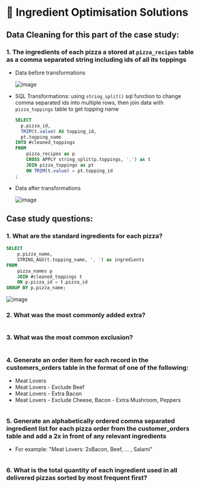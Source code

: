 # 🥘 Ingredient Optimisation Solutions

## Data Cleaning for this part of the case study:
### 1. The ingredients of each pizza a stored at `pizza_recipes` table as a comma separated string including ids of all its toppings
* Data before transformations
    
    ![image](https://user-images.githubusercontent.com/36075516/163698435-9c1322d7-81b4-4c05-aab2-6c69841d0225.png)
* SQL Transformations: using `string_split()` sql function to change comma separated ids into multiple rows, then join data with `pizza_toppings` table to get topping name
    ```sql
    SELECT		
      p.pizza_id,
      TRIM(t.value) AS topping_id,
      pt.topping_name
    INTO #cleaned_toppings
    FROM 
	    pizza_recipes as p
	    CROSS APPLY string_split(p.toppings, ',') as t
	    JOIN pizza_toppings as pt
	    ON TRIM(t.value) = pt.topping_id 
    ;
    ```
* Data after transformations
    
    ![image](https://user-images.githubusercontent.com/36075516/163698478-81f7a565-bb75-4b9e-8f0c-957a0a19d07f.png)


## Case study questions:
### 1. What are the standard ingredients for each pizza?
```sql
SELECT 
	p.pizza_name,
	STRING_AGG(t.topping_name, ', ') as ingredients
FROM 
	pizza_names p
	JOIN #cleaned_toppings t
	ON p.pizza_id = t.pizza_id
GROUP BY p.pizza_name;
```
![image](https://user-images.githubusercontent.com/36075516/163697973-de25a357-7662-40b3-8c33-d6cccbed0832.png)

### 2. What was the most commonly added extra?
```sql
```

### 3. What was the most common exclusion?
```sql
```

### 4. Generate an order item for each record in the customers_orders table in the format of one of the following:
- Meat Lovers
- Meat Lovers - Exclude Beef
- Meat Lovers - Extra Bacon
- Meat Lovers - Exclude Cheese, Bacon - Extra Mushroom, Peppers
```sql
```

### 5. Generate an alphabetically ordered comma separated ingredient list for each pizza order from the customer_orders table and add a 2x in front of any relevant ingredients
- For example: "Meat Lovers: 2xBacon, Beef, ... , Salami"
```sql
```

### 6. What is the total quantity of each ingredient used in all delivered pizzas sorted by most frequent first?
```sql
```
